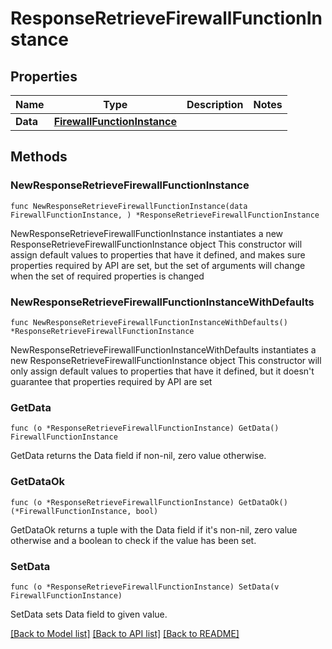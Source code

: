 # ResponseRetrieveFirewallFunctionInstance

## Properties

Name | Type | Description | Notes
------------ | ------------- | ------------- | -------------
**Data** | [**FirewallFunctionInstance**](FirewallFunctionInstance.md) |  | 

## Methods

### NewResponseRetrieveFirewallFunctionInstance

`func NewResponseRetrieveFirewallFunctionInstance(data FirewallFunctionInstance, ) *ResponseRetrieveFirewallFunctionInstance`

NewResponseRetrieveFirewallFunctionInstance instantiates a new ResponseRetrieveFirewallFunctionInstance object
This constructor will assign default values to properties that have it defined,
and makes sure properties required by API are set, but the set of arguments
will change when the set of required properties is changed

### NewResponseRetrieveFirewallFunctionInstanceWithDefaults

`func NewResponseRetrieveFirewallFunctionInstanceWithDefaults() *ResponseRetrieveFirewallFunctionInstance`

NewResponseRetrieveFirewallFunctionInstanceWithDefaults instantiates a new ResponseRetrieveFirewallFunctionInstance object
This constructor will only assign default values to properties that have it defined,
but it doesn't guarantee that properties required by API are set

### GetData

`func (o *ResponseRetrieveFirewallFunctionInstance) GetData() FirewallFunctionInstance`

GetData returns the Data field if non-nil, zero value otherwise.

### GetDataOk

`func (o *ResponseRetrieveFirewallFunctionInstance) GetDataOk() (*FirewallFunctionInstance, bool)`

GetDataOk returns a tuple with the Data field if it's non-nil, zero value otherwise
and a boolean to check if the value has been set.

### SetData

`func (o *ResponseRetrieveFirewallFunctionInstance) SetData(v FirewallFunctionInstance)`

SetData sets Data field to given value.



[[Back to Model list]](../README.md#documentation-for-models) [[Back to API list]](../README.md#documentation-for-api-endpoints) [[Back to README]](../README.md)


